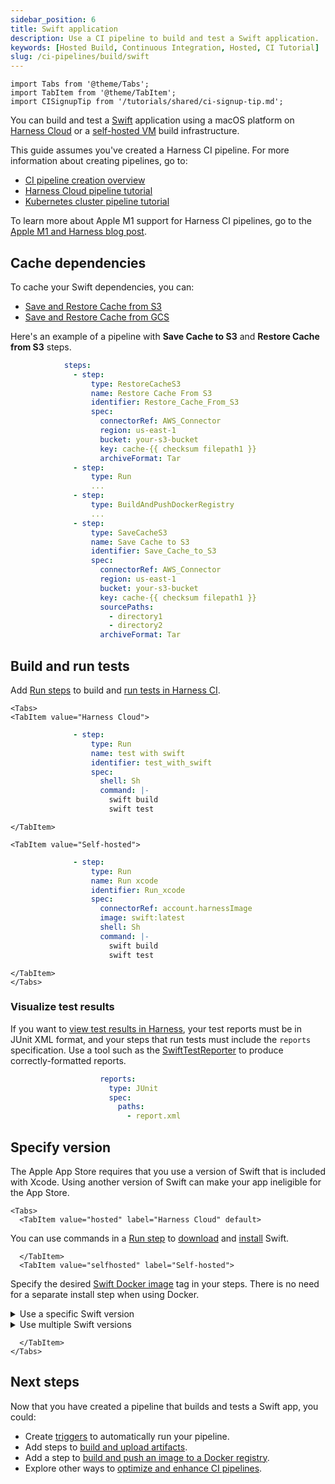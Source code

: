 ```yaml
---
sidebar_position: 6
title: Swift application
description: Use a CI pipeline to build and test a Swift application.
keywords: [Hosted Build, Continuous Integration, Hosted, CI Tutorial]
slug: /ci-pipelines/build/swift
---
```


```mdx-code-block
import Tabs from '@theme/Tabs';
import TabItem from '@theme/TabItem';
import CISignupTip from '/tutorials/shared/ci-signup-tip.md';
```

<ctabanner
  buttonText="Learn More"
  title="Continue your learning journey."
  tagline="Take a Continuous Integration Certification today!"
  link="/certifications/continuous-integration"
  closable={true}
  target="_self"
/>

You can build and test a [Swift](https://developer.apple.com/documentation/xcode/building-swift-packages-or-apps-that-use-them-in-continuous-integration-workflows/) application using a macOS platform on [Harness Cloud](/docs/continuous-integration/use-ci/set-up-build-infrastructure/use-harness-cloud-build-infrastructure) or a [self-hosted VM](/docs/continuous-integration/use-ci/set-up-build-infrastructure/vm-build-infrastructure/define-macos-build-infra-with-anka-registry/) build infrastructure.

This guide assumes you've created a Harness CI pipeline. For more information about creating pipelines, go to:

* [CI pipeline creation overview](/docs/continuous-integration/use-ci/prep-ci-pipeline-components)
* [Harness Cloud pipeline tutorial](/tutorials/ci-pipelines/fastest-ci)
* [Kubernetes cluster pipeline tutorial](/tutorials/ci-pipelines/build/kubernetes-build-farm)

<CISignupTip />

To learn more about Apple M1 support for Harness CI pipelines, go to the [Apple M1 and Harness blog post](https://www.harness.io/blog/ios-build-pipelines-apple-m1).

## Cache dependencies

To cache your Swift dependencies, you can:

* [Save and Restore Cache from S3](/docs/continuous-integration/use-ci/caching-ci-data/saving-cache/)
* [Save and Restore Cache from GCS](/docs/continuous-integration/use-ci/caching-ci-data/save-cache-in-gcs)

Here's an example of a pipeline with **Save Cache to S3** and **Restore Cache from S3** steps.

```yaml
            steps:
              - step:
                  type: RestoreCacheS3
                  name: Restore Cache From S3
                  identifier: Restore_Cache_From_S3
                  spec:
                    connectorRef: AWS_Connector
                    region: us-east-1
                    bucket: your-s3-bucket
                    key: cache-{{ checksum filepath1 }}
                    archiveFormat: Tar
              - step:
                  type: Run
                  ...
              - step:
                  type: BuildAndPushDockerRegistry
                  ...
              - step:
                  type: SaveCacheS3
                  name: Save Cache to S3
                  identifier: Save_Cache_to_S3
                  spec:
                    connectorRef: AWS_Connector
                    region: us-east-1
                    bucket: your-s3-bucket
                    key: cache-{{ checksum filepath1 }}
                    sourcePaths:
                      - directory1
                      - directory2
                    archiveFormat: Tar
```

## Build and run tests

Add [Run steps](/docs/continuous-integration/use-ci/run-ci-scripts/run-step-settings/) to build and [run tests in Harness CI](/docs/continuous-integration/use-ci/set-up-test-intelligence/run-tests-in-ci).

```mdx-code-block
<Tabs>
<TabItem value="Harness Cloud">
```

```yaml
              - step:
                  type: Run
                  name: test with swift
                  identifier: test_with_swift
                  spec:
                    shell: Sh
                    command: |-
                      swift build
                      swift test
```

```mdx-code-block
</TabItem>

<TabItem value="Self-hosted">
```

```yaml
              - step:
                  type: Run
                  name: Run xcode
                  identifier: Run_xcode
                  spec:
                    connectorRef: account.harnessImage
                    image: swift:latest
                    shell: Sh
                    command: |-
                      swift build
                      swift test
```

```mdx-code-block
</TabItem>
</Tabs>
```

### Visualize test results

If you want to [view test results in Harness](/docs/continuous-integration/use-ci/set-up-test-intelligence/viewing-tests/), your test reports must be in JUnit XML format, and your steps that run tests must include the `reports` specification. Use a tool such as the [SwiftTestReporter](https://swiftpackageindex.com/allegro/swift-junit) to produce correctly-formatted reports.

```yaml
                    reports:
                      type: JUnit
                      spec:
                        paths:
                          - report.xml
```

## Specify version

The Apple App Store requires that you use a version of Swift that is included with Xcode. Using another version of Swift can make your app ineligible for the App Store.

```mdx-code-block
<Tabs>
  <TabItem value="hosted" label="Harness Cloud" default>
```

You can use commands in a [Run step](/docs/continuous-integration/use-ci/run-ci-scripts/run-step-settings) to [download](https://www.swift.org/download/) and [install](https://www.swift.org/getting-started/) Swift.

```mdx-code-block
  </TabItem>
  <TabItem value="selfhosted" label="Self-hosted">
```

Specify the desired [Swift Docker image](https://hub.docker.com/_/swift) tag in your steps. There is no need for a separate install step when using Docker.

<details>
<summary>Use a specific Swift version</summary>

```yaml
              - step:
                  type: Run
                  name: Swift Version
                  identifier: swiftversion
                  spec:
                    connectorRef: account.harnessImage
                    image: swift:5.3.3
                    shell: Sh
                    command: |-
                      swift --version
```

</details>

<details>
<summary>Use multiple Swift versions</summary>

1. Add the [matrix looping strategy](/docs/platform/pipelines/looping-strategies-matrix-repeat-and-parallelism/) configuration to your stage.

```yaml
    - stage:
        strategy:
          matrix:
            swiftVersion:
              - 18.16.0
              - 20.2.0
```

2. Reference the matrix variable in the `image` field of your steps.

```yaml
              - step:
                  type: Run
                  name: Swift Version
                  identifier: swiftversion
                  spec:
                    connectorRef: account.harnessImage
                    image: node:<+matrix.swiftVersion>
                    shell: Sh
                    command: |-
                      swift --version
```

</details>

```mdx-code-block
  </TabItem>
</Tabs>
```

## Next steps

Now that you have created a pipeline that builds and tests a Swift app, you could:

* Create [triggers](/docs/category/triggers) to automatically run your pipeline.
* Add steps to [build and upload artifacts](/docs/category/build-and-upload-artifacts).
* Add a step to [build and push an image to a Docker registry](/docs/continuous-integration/use-ci/build-and-upload-artifacts/build-and-push-to-docker-hub-step-settings/).
* Explore other ways to [optimize and enhance CI pipelines](/docs/continuous-integration/use-ci/optimize-and-more/optimizing-ci-build-times).